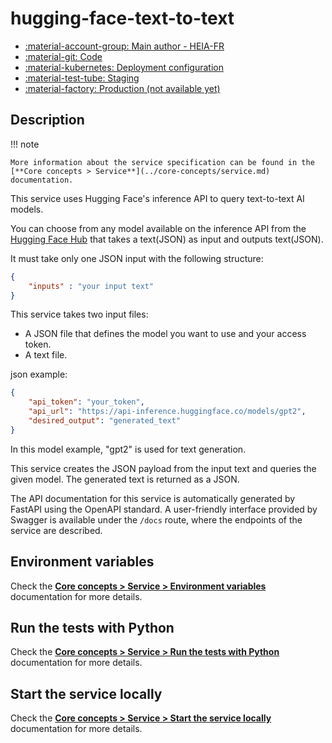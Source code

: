 # hugging-face-text-to-text

- [:material-account-group: Main author - HEIA-FR](https://www.hes-so.ch/swiss-ai-center/equipe)
- [:material-git: Code](https://github.com/swiss-ai-center/hugging-face-text-to-text-service)
- [:material-kubernetes: Deployment configuration](https://github.com/swiss-ai-center/hugging-face-text-to-text-service/tree/main/kubernetes)
- [:material-test-tube: Staging](https://hugging-face-text-to-text-swiss-ai-center.kube-ext.isc.heia-fr.ch/)
- [:material-factory: Production (not available yet)]()

## Description

!!! note

    More information about the service specification can be found in the
    [**Core concepts > Service**](../core-concepts/service.md) documentation.

This service uses Hugging Face's inference API to query text-to-text AI models.

You can choose from any model available on the inference API from the
[Hugging Face Hub](https://huggingface.co/models) that takes a text(JSON) as
input and outputs text(JSON).

It must take only one JSON input with the following structure:

```json
{
    "inputs" : "your input text"
}
```

This service takes two input files:

- A JSON file that defines the model you want to use and your access token.
- A text file.

json example:

```json
{
    "api_token": "your_token",
    "api_url": "https://api-inference.huggingface.co/models/gpt2",
    "desired_output": "generated_text"
}
```

In this model example, "gpt2" is used for text generation.

This service creates the JSON payload from the input text and queries the given
model. The generated text is returned as a JSON.

The API documentation for this service is automatically generated by FastAPI
using the OpenAPI standard. A user-friendly interface provided by Swagger is
available under the `/docs` route, where the endpoints of the service are
described.

## Environment variables

Check the
[**Core concepts > Service > Environment variables**](../core-concepts/service.md#environment-variables)
documentation for more details.

## Run the tests with Python

Check the
[**Core concepts > Service > Run the tests with Python**](../core-concepts/service.md#run-the-tests-with-python)
documentation for more details.

## Start the service locally

Check the
[**Core concepts > Service > Start the service locally**](../core-concepts/service.md#start-the-service-locally)
documentation for more details.

